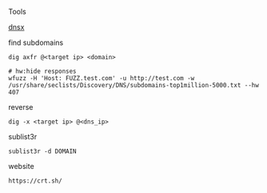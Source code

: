 Tools

[dnsx](https://github.com/projectdiscovery/dnsx)

find subdomains

```
dig axfr @<target ip> <domain>
```

```
# hw:hide responses
wfuzz -H 'Host: FUZZ.test.com' -u http://test.com -w /usr/share/seclists/Discovery/DNS/subdomains-top1million-5000.txt --hw 407
```

reverse

```
dig -x <target ip> @<dns_ip>
```

sublist3r

```
sublist3r -d DOMAIN
```

website

```
https://crt.sh/
```
